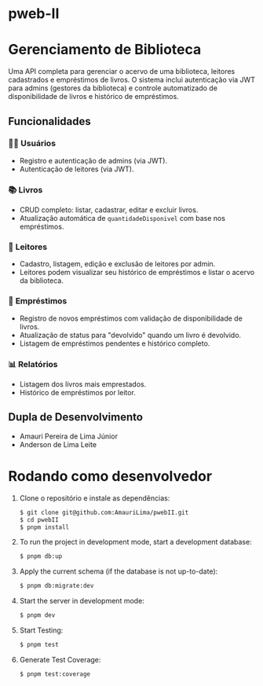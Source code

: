 # pweb-II

# Gerenciamento de Biblioteca

Uma API completa para gerenciar o acervo de uma biblioteca, leitores cadastrados e empréstimos de livros. O sistema inclui autenticação via JWT para admins (gestores da biblioteca) e controle automatizado de disponibilidade de livros e histórico de empréstimos.

## Funcionalidades

### 🧑‍💼 **Usuários**

- Registro e autenticação de admins (via JWT).
- Autenticação de leitores (via JWT).

### 📚 **Livros**

- CRUD completo: listar, cadastrar, editar e excluir livros.
- Atualização automática de `quantidadeDisponivel` com base nos empréstimos.

### 📖 **Leitores**

- Cadastro, listagem, edição e exclusão de leitores por admin.
- Leitores podem visualizar seu histórico de empréstimos e listar o acervo da biblioteca.

### 🔄 **Empréstimos**

- Registro de novos empréstimos com validação de disponibilidade de livros.
- Atualização de status para "devolvido" quando um livro é devolvido.
- Listagem de empréstimos pendentes e histórico completo.

### 📊 **Relatórios**

- Listagem dos livros mais emprestados.
- Histórico de empréstimos por leitor.

## Dupla de Desenvolvimento

- Amauri Pereira de Lima Júnior
- Anderson de Lima Leite

# Rodando como desenvolvedor

1. Clone o repositório e instale as dependências:

   ```bash
   $ git clone git@github.com:AmauriLima/pwebII.git
   $ cd pwebII
   $ pnpm install
   ```

2. To run the project in development mode, start a development database:

   ```bash
   $ pnpm db:up
   ```

3. Apply the current schema (if the database is not up-to-date):

   ```bash
   $ pnpm db:migrate:dev
   ```

4. Start the server in development mode:

   ```bash
   $ pnpm dev
   ```

5. Start Testing:

   ```bash
   $ pnpm test
   ```

6. Generate Test Coverage:

   ```bash
   $ pnpm test:coverage
   ```
